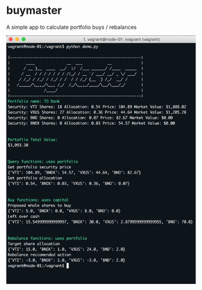 # buymaster
A simple app to calculate portfolio buys / rebalances

![alt text](https://raw.githubusercontent.com/brianannis/buymaster/master/src/hero.png "Demonstration")